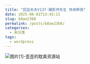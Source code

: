 ```yaml
---
title: "昆廷夫夫V137-摄影师先生 快來幹我"
date: 2025-06-01T13:45:21
slug: b8ae2368
permalink: /posts/b8ae2368/
categories:
  - 未分类
tags:
  - wordpress
---
```


![图片[1]-歪歪的耽美资源站](/images/wp/b8ae2368-95801735.jpg)
